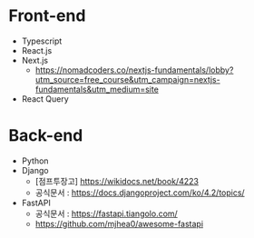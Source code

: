 # Front-end
- Typescript
- React.js
- Next.js
  - https://nomadcoders.co/nextjs-fundamentals/lobby?utm_source=free_course&utm_campaign=nextjs-fundamentals&utm_medium=site 
- React Query


# Back-end
- Python
- Django
    - [점프투장고] https://wikidocs.net/book/4223
    - 공식문서 : https://docs.djangoproject.com/ko/4.2/topics/
- FastAPI
    - 공식문서 : https://fastapi.tiangolo.com/
    - https://github.com/mjhea0/awesome-fastapi
